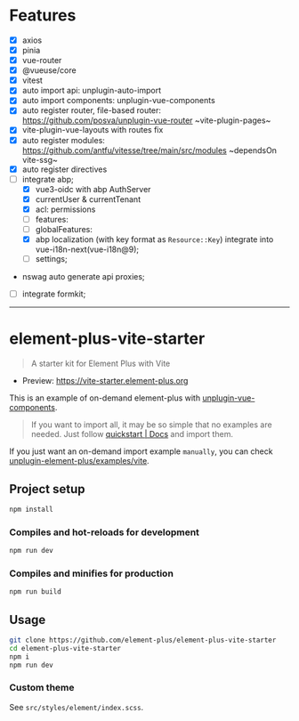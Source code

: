 # Features

- [x] axios
- [x] pinia
- [x] vue-router
- [x] @vueuse/core  
- [x] vitest
- [x] auto import api: unplugin-auto-import  
- [x] auto import components: unplugin-vue-components  
- [x] auto register router, file-based router: https://github.com/posva/unplugin-vue-router   ~vite-plugin-pages~  
- [x] vite-plugin-vue-layouts with routes fix
- [x] auto register modules: https://github.com/antfu/vitesse/tree/main/src/modules  ~dependsOn vite-ssg~
- [x] auto register directives  
- [ ] integrate abp;
    - [x] vue3-oidc with abp AuthServer
    - [x] currentUser & currentTenant
    - [x] acl: permissions
    - [ ] features:
    - [ ] globalFeatures:
    - [x] abp localization (with key format as `Resource::Key`) integrate into vue-i18n-next(vue-i18n@9);
    - [ ] settings;  
- nswag auto generate api proxies;  
- [ ] integrate formkit;  

---
# element-plus-vite-starter

> A starter kit for Element Plus with Vite

- Preview: <https://vite-starter.element-plus.org>

This is an example of on-demand element-plus with [unplugin-vue-components](https://github.com/antfu/unplugin-vue-components).

> If you want to import all, it may be so simple that no examples are needed. Just follow [quickstart | Docs](https://element-plus.org/zh-CN/guide/quickstart.html) and import them.

If you just want an on-demand import example `manually`, you can check [unplugin-element-plus/examples/vite](https://github.com/element-plus/unplugin-element-plus/tree/main/examples/vite).

## Project setup

```bash
npm install
```

### Compiles and hot-reloads for development

```bash
npm run dev
```

### Compiles and minifies for production

```bash
npm run build
```

## Usage

```bash
git clone https://github.com/element-plus/element-plus-vite-starter
cd element-plus-vite-starter
npm i
npm run dev
```

### Custom theme

See `src/styles/element/index.scss`.
